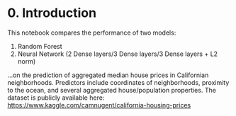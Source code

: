 # 0. Introduction

This notebook compares the performance of two models:
1. Random Forest
2. Neural Network (2 Dense layers/3 Dense layers/3 Dense layers + L2 norm)

...on the prediction of aggregated median house prices in Californian neighborhoods. Predictors include coordinates of neighborhoods, proximity to the ocean, and several aggregated house/population properties. The dataset is publicly available here:
https://www.kaggle.com/camnugent/california-housing-prices
